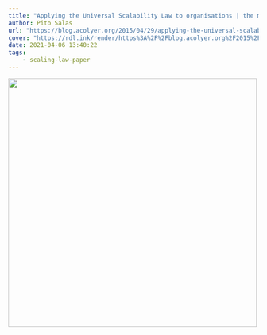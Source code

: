 ```yaml
---
title: "Applying the Universal Scalability Law to organisations | the morning paper"
author: Pito Salas
url: "https://blog.acolyer.org/2015/04/29/applying-the-universal-scalability-law-to-organisations" 
cover: "https://rdl.ink/render/https%3A%2F%2Fblog.acolyer.org%2F2015%2F04%2F29%2Fapplying-the-universal-scalability-law-to-organisations" 
date: 2021-04-06 13:40:22
tags:
    - scaling-law-paper
---
```

<img src=https://rdl.ink/render/https%3A%2F%2Fblog.acolyer.org%2F2015%2F04%2F29%2Fapplying-the-universal-scalability-law-to-organisations width="500">


